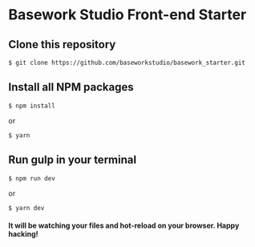 # Basework Studio Front-end Starter

## Clone this repository
```
$ git clone https://github.com/baseworkstudio/basework_starter.git
```

## Install all NPM packages
```
$ npm install
```

or

```
$ yarn
```

## Run gulp in your terminal
```
$ npm run dev
```

or

```
$ yarn dev
```

#### It will be watching your files and hot-reload on your browser. Happy hacking!
